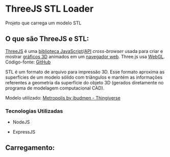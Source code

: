 # ThreeJS STL Loader
 Projeto que carrega um modelo STL

 ## O que são ThreeJS e STL:
 [ThreeJS](https://threejs.org/) é uma [biblioteca JavaScript](https://pt.wikipedia.org/w/index.php?title=Biblioteca_JavaScript&action=edit&redlink=1)/[API](https://pt.wikipedia.org/wiki/Interface_de_programação_de_aplicações) *cross-browser* usada para criar e mostrar [gráficos 3D](https://pt.wikipedia.org/wiki/3D_(computação_gráfica)) animados em um [navegador web](https://pt.wikipedia.org/wiki/Navegador_web). Three.js usa [WebGL](https://pt.wikipedia.org/wiki/WebGL). Código-fonte: [GitHub](https://github.com/mrdoob/three.js/)

STL é um formato de arquivo para impressão 3D. Esse formato aproxima as superfícies de um modelo sólido com triângulos e mantém as informações referentes a geometria da superfície do objeto 3D (gerados diretamente no programa de modelagem computacional CAD).

Modelo utilizado: [Metropolis by ibudmen - Thingiverse](https://www.thingiverse.com/thing:47622)

 

### Tecnologias Utilizadas

* NodeJS

* ExpressJS

  


## Carregamento:
